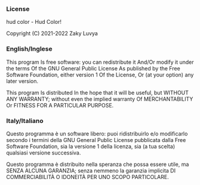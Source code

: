 ### License ###
hud color - Hud Color!

Copyright (C) 2021-2022 Zaky Luvya

### English/Inglese ###

This program Is free software: you can redistribute it And/Or modify it under the terms Of the GNU General Public License As published by the Free Software Foundation, either version 1 Of the License, Or (at your option) any later version.

This program Is distributed In the hope that it will be useful, but WITHOUT ANY WARRANTY; without even the implied warranty Of MERCHANTABILITY Or FITNESS FOR A PARTICULAR PURPOSE.



### Italy/Italiano ###

Questo programma è un software libero: puoi ridistribuirlo e/o modificarlo secondo i termini della GNU General Public License pubblicata dalla Free Software Foundation, sia la versione 1 della licenza, sia (a tua scelta) qualsiasi versione successiva.

Questo programma è distribuito nella speranza che possa essere utile, ma SENZA ALCUNA GARANZIA; senza nemmeno la garanzia implicita DI COMMERCIABILITÀ O IDONEITÀ PER UNO SCOPO PARTICOLARE.